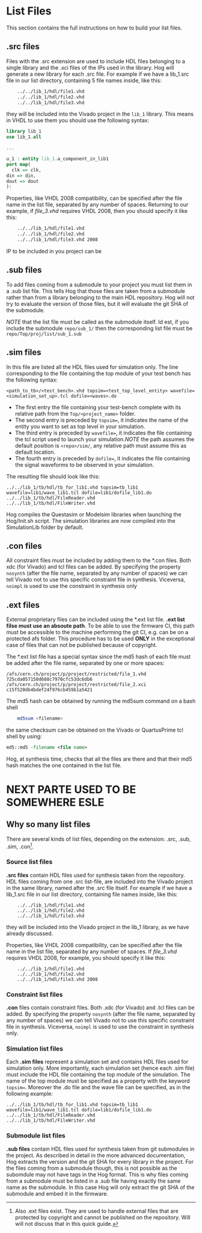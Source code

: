 # List Files

This section contains the full instructions on how to build your list files.

## .src files

Files with the .src extension are used to include HDL files belonging to a single library and the .xci files of the IPs used in the library.
Hog will generate a new library for each .src file.
For example if we have a lib_1.src file in our list directory, containing 5 file names inside, like this:

```bash
    ../../lib_1/hdl/file1.vhd
    ../../lib_1/hdl/file2.vhd
    ../../lib_1/hdl/file3.vhd
```

they will be included into the Vivado project in the `lib_1` library. 
This means in VHDL to use them you should use the following syntax:

```vhdl
library lib_1
use lib_1.all

...

u_1 : entity lib_1.a_component_in_lib1 
port map(
  clk => clk,
din => din,
dout => dout
):
```
Properties, like VHDL 2008 compatibility, can be specified after the file name in the list file, separated by any number of spaces. 
Returning to our example, if *file_3.vhd* requires VHDL 2008, then you should specify it like this:

```bash
    ../../lib_1/hdl/file1.vhd 
    ../../lib_1/hdl/file2.vhd
    ../../lib_1/hdl/file3.vhd 2008
```

IP to be included in you project can be 

## .sub files

To add files coming from a submodule to your project you must list them in a .sub list file.
This tells Hog that those files are taken from a submodule rather than from a library belonging to the main HDL repository.
Hog will not try to evaluate the version of those files, but it will evaluate the git SHA of the submodule.

*NOTE* that the list file must be called as the submodule itself. 
Id est, if you include the submodule `repo/sub_1/` then the corresponding list file must be `repo/Top/proj/list/sub_1.sub`

## .sim files

In this file are listed all the HDL files used for simulation only.
The line corresponding to the file containing the top module of your test bench has the following syntax:

```
<path_to_tb>/<test_bench>.vhd topsim=<test_top_level_entity> wavefile=<simulation_set_up>.tcl dofile=<waves>.do
```

* The first entry the file containing your test-bench complete with its relative path from the `Top/<project_name>` folder.
* The second entry is preceded by `topsim=`, it indicates the name of the entity you want to set as top level in your simulation.
* The third entry is preceded by `wavefile=`, it indicates the file containing the tcl script used to launch your simulation.*NOTE* the path assumes the default position is `<repo>/sim/`, any relative path must assume this as default location.
* The fourth entry is preceded by `dofile=`, it indicates the file containing the signal waveforms to be observed in your simulation.

The resulting file should look like this:
```
../../lib_1/tb/hdl/tb_for_lib1.vhd topsim=tb_lib1 wavefile=lib1/wave_lib1.tcl dofile=lib1/dofile_lib1.do
../../lib_1/tb/hdl/FileReader.vhd
../../lib_1/tb/hdl/FileWriter.vhd
```

Hog compiles the Questasim or Modelsim libraries when launching the Hog/Init.sh script.
The simulation libraries are now compiled into the SimulationLib folder by default.

## .con files

All constraint files must be included by adding them to the \*.con files.
Both xdc (for Vivado) and tcl files can be added.
By specifying the property `nosynth` (after the file name, separated by any number of spaces) we can tell Vivado not to use this specific constraint file in synthesis. 
Viceversa, `noimpl` is used to use the constraint in synthesis only

## .ext files

External proprietary files can be included using the \*.ext list file.
__.ext list filse must use an absoute path__.
To be able to use the firmware CI, this path must be accessible to the machine performing the git CI, e.g. can be on a protected afs folder.
This procedure has to be used __ONLY__ in the exceptional case of files that can not be published because of copyright.

The \*.ext list file has a special syntax since the md5 hash of each file must be added after the file name, separated by one or more spaces:

```
/afs/cern.ch/project/p/project/restricted/file_1.vhd  725cda057150d688c7970cfc53dc6db6
/afs/cern.ch/project/p/project/restricted/file_2.xci  c15f520db4bdef24f976cb459b1a5421
```

The md5 hash can be obtained by running the md5sum command on a bash shell

```bash
	md5sum <filename>
```

the same checksum can be obtained on the Vivado or QuartusPrime tcl shell by using:

```tcl
md5::md5 -filename <file name>
```

Hog, at synthesis time, checks that all the files are there and that their md5 hash matches the one contained in the list file.

# NEXT PARTE USED TO BE SOMEWHERE ESLE

## Why so many list files
There are several kinds of list files, depending on the extension: .src, .sub, .sim, .con[^4].
[^4]: Also .ext files exist. They are used to handle external files that are protected by copyright and cannot be published on the repository. Will will not discuss that in this quick guide.

### Source list files
**.src files** contain HDL files used for synthesis taken from the repository. HDL files coming from one .src list-file, are  included into the Vivado project in the same library, named after the .src file itself. For example if we have a lib_1.src file in our list directory, containing file names inside, like this:

```
    ../../lib_1/hdl/file1.vhd
    ../../lib_1/hdl/file2.vhd
    ../../lib_1/hdl/file3.vhd
```

they will be included into the Vivado project in the lib_1 library, as we have already discussed.

Properties, like VHDL 2008 compatibility, can be specified after the file name in the list file, separated by any number of spaces. If _file_3.vhd_  requires VHDL 2008, for example, you should specify it like this:

```
    ../../lib_1/hdl/file1.vhd 
    ../../lib_1/hdl/file2.vhd
    ../../lib_1/hdl/file3.vhd 2008
```

### Constraint list files
**.con** files contain constraint files. Both .xdc (for Vivado) and .tcl files can be added.
By specifying the property `nosynth` (after the file name, separated by any number of spaces) we can tell Vivado not to use this specific constraint file in synthesis.
Viceversa, `noimpl` is used to use the constraint in synthesis only. 


### Simulation list files
Each **.sim files** represent a simulation set and contains HDL files used for simulation only. More importantly, each simulation set (hence each .sim file) must include the HDL file containing the top module of the simulation. The name of the top module must be specified as a property with the keyword `topsim=`. Moreover the .do file and the wave file can be specified, as in the following example:

```
../../lib_1/tb/hdl/tb_for_lib1.vhd topsim=tb_lib1 wavefile=lib1/wave_lib1.tcl dofile=lib1/dofile_lib1.do
../../lib_1/tb/hdl/FileReader.vhd
../../lib_1/tb/hdl/FileWriter.vhd
```

### Submodule list files
**.sub files** contain HDL files used for synthesis taken from git submodules in the project. As described in detail in the more advanced documentation, Hog extracts the version and the git SHA for every library in the project. For the files coming from a submodule though, this is not possible as the subomdule may not have tags in the Hog format. This is why files coming from a submodule must be listed in a .sub file having exactly the same name as the submodule. In this case Hog will only extract the git SHA of the submodule and embed it in the firmware.

